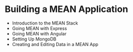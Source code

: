 # Building a MEAN Application
- Introduction to the MEAN Stack
- Going MEAN with Express
- Going MEAN with Angular
- Setting Up MongoDB
- Creating and Editing Data in a MEAN App
